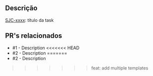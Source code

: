 ## Descrição

[SJC-xxxx](https://arcotecnologia.atlassian.net/browse/LMS-xxxx): título da task

## PR's relacionados

- #1 - Description
<<<<<<< HEAD
- #2 - Description
=======
- #2 - Description
>>>>>>> feat: add multiple templates
